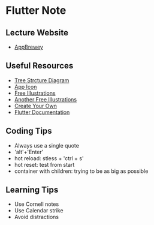 # Flutter Note

## Lecture Website

- [AppBrewey](https://www.appbrewery.co/courses/flutter-development-bootcamp-with-dart/lectures/9986049)

## Useful Resources

- [Tree Strcture Diagram](https://app.diagrams.net/)
- [App Icon](https://appicon.co/)
- [Free Illustrations](http://icons8.com/ouch)
- [Another Free Illustrations](https://www.vecteezy.com/)
- [Create Your Own](https://www.canva.com/)
- [Flutter Documentation](https://api.flutter.dev/index.html)

## Coding Tips

- Always use a single quote
- 'alt'+'Enter'
- hot reload: stless + 'ctrl + s'
- hot reset: test from start
- container with children: trying to be as big as possible

## Learning Tips

- Use Cornell notes
- Use Calendar strike
- Avoid distractions

